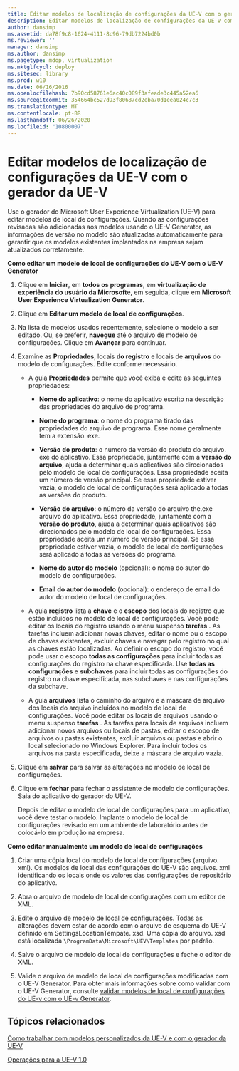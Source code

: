 ```yaml
---
title: Editar modelos de localização de configurações da UE-V com o gerador da UE-V
description: Editar modelos de localização de configurações da UE-V com o gerador da UE-V
author: dansimp
ms.assetid: da78f9c8-1624-4111-8c96-79db7224bd0b
ms.reviewer: ''
manager: dansimp
ms.author: dansimp
ms.pagetype: mdop, virtualization
ms.mktglfcycl: deploy
ms.sitesec: library
ms.prod: w10
ms.date: 06/16/2016
ms.openlocfilehash: 7b90cd58761e6ac40c089f3afeade3c445a52ea6
ms.sourcegitcommit: 354664bc527d93f80687cd2eba70d1eea024c7c3
ms.translationtype: MT
ms.contentlocale: pt-BR
ms.lasthandoff: 06/26/2020
ms.locfileid: "10800007"
---
```

# Editar modelos de localização de configurações da UE-V com o gerador da UE-V


Use o gerador do Microsoft User Experience Virtualization (UE-V) para editar modelos de local de configurações. Quando as configurações revisadas são adicionadas aos modelos usando o UE-V Generator, as informações de versão no modelo são atualizadas automaticamente para garantir que os modelos existentes implantados na empresa sejam atualizados corretamente.

**Como editar um modelo de local de configurações do UE-V com o UE-V Generator**

1.  Clique em **Iniciar**, em **todos os programas**, em **virtualização de experiência do usuário da Microsoft**e, em seguida, clique em **Microsoft User Experience Virtualization Generator**.

2.  Clique em **Editar um modelo de local de configurações**.

3.  Na lista de modelos usados recentemente, selecione o modelo a ser editado. Ou, se preferir, **navegue** até o arquivo de modelo de configurações. Clique em **Avançar** para continuar.

4.  Examine as **Propriedades**, locais **do registro** e locais de **arquivos** do modelo de configurações. Edite conforme necessário.

    -   A guia **Propriedades** permite que você exiba e edite as seguintes propriedades:

        -   **Nome do aplicativo**: o nome do aplicativo escrito na descrição das propriedades do arquivo de programa.

        -   **Nome do programa**: o nome do programa tirado das propriedades do arquivo de programa. Esse nome geralmente tem a extensão. exe.

        -   **Versão do produto**: o número da versão do produto do arquivo. exe do aplicativo. Essa propriedade, juntamente com a **versão do arquivo**, ajuda a determinar quais aplicativos são direcionados pelo modelo de local de configurações. Essa propriedade aceita um número de versão principal. Se essa propriedade estiver vazia, o modelo de local de configurações será aplicado a todas as versões do produto.

        -   **Versão do arquivo**: o número da versão do arquivo the.exe arquivo do aplicativo. Essa propriedade, juntamente com a **versão do produto**, ajuda a determinar quais aplicativos são direcionados pelo modelo de local de configurações. Essa propriedade aceita um número de versão principal. Se essa propriedade estiver vazia, o modelo de local de configurações será aplicado a todas as versões do programa.

        -   **Nome do autor do modelo** (opcional): o nome do autor do modelo de configurações.

        -   **Email do autor do modelo** (opcional): o endereço de email do autor do modelo de local de configurações.

    -   A guia **registro** lista a **chave** e o **escopo** dos locais do registro que estão incluídos no modelo de local de configurações. Você pode editar os locais do registro usando o menu suspenso **tarefas** . As tarefas incluem adicionar novas chaves, editar o nome ou o escopo de chaves existentes, excluir chaves e navegar pelo registro no qual as chaves estão localizadas. Ao definir o escopo do registro, você pode usar o escopo **todas as configurações** para incluir todas as configurações do registro na chave especificada. Use **todas as configurações** e **subchaves** para incluir todas as configurações do registro na chave especificada, nas subchaves e nas configurações da subchave.

    -   A guia **arquivos** lista o caminho do arquivo e a máscara de arquivo dos locais do arquivo incluídos no modelo de local de configurações. Você pode editar os locais de arquivos usando o menu suspenso **tarefas** . As tarefas para locais de arquivos incluem adicionar novos arquivos ou locais de pastas, editar o escopo de arquivos ou pastas existentes, excluir arquivos ou pastas e abrir o local selecionado no Windows Explorer. Para incluir todos os arquivos na pasta especificada, deixe a máscara de arquivo vazia.

5.  Clique em **salvar** para salvar as alterações no modelo de local de configurações.

6.  Clique em **fechar** para fechar o assistente de modelo de configurações. Saia do aplicativo do gerador do UE-V.

    Depois de editar o modelo de local de configurações para um aplicativo, você deve testar o modelo. Implante o modelo de local de configurações revisado em um ambiente de laboratório antes de colocá-lo em produção na empresa.

**Como editar manualmente um modelo de local de configurações**

1.  Criar uma cópia local do modelo de local de configurações (arquivo. xml). Os modelos de local das configurações do UE-V são arquivos. xml identificando os locais onde os valores das configurações de repositório do aplicativo.

2.  Abra o arquivo de modelo de local de configurações com um editor de XML.

3.  Edite o arquivo de modelo de local de configurações. Todas as alterações devem estar de acordo com o arquivo de esquema do UE-V definido em SettingsLocationTempate. xsd. Uma cópia do arquivo. xsd está localizada `\ProgramData\Microsoft\UEV\Templates` por padrão.

4.  Salve o arquivo de modelo de local de configurações e feche o editor de XML.

5.  Valide o arquivo de modelo de local de configurações modificadas com o UE-V Generator. Para obter mais informações sobre como validar com o UE-V Generator, consulte [validar modelos de local de configurações do UE-v com o UE-v Generator](validate-ue-v-settings-location-templates-with-ue-v-generator.md).

## Tópicos relacionados


[Como trabalhar com modelos personalizados da UE-V e com o gerador da UE-V](working-with-custom-ue-v-templates-and-the-ue-v-generator.md)

[Operações para a UE-V 1.0](operations-for-ue-v-10.md)

 

 





